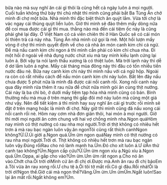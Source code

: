 bữa nào mà suy nghĩ ăn cái gì thôi là cũng hết cả ngày luôn á mọi người. Cuối tuần không thứ bảy thì chủ nhật thì mình cũng phải bắt Ba Tùng Ân chở mình đi chợ một bữa. Nhà mình thì đặc biệt thích ăn quýt lắm. Vừa tới chợ là vác ngay cái thùng quýt liền luôn. Giờ thì mình sẽ đảo thêm mấy dòng nữa để coi mua được cái gì thì mua. thằng nào mà đến cái tiệm ốc này là cũng phải ghé lại đây. Ở Việt Nam có cá viên chiên thì ở Hàn Quốc sẽ có cái món ôi thiên trả cá này nha. Tùng Ân nhà mình cứ gọi là mê. Một hồi lượn mấy vòng ở chợ thì mình quyết định về cho cả nhà ăn món canh kim chi cá ngừ. Để mà nấu canh kim chi ngon á thì mình cần phải có kim chi chua nha. Đi một hồi ở ngoài về nhà đụng nước chút xíu mà tay mình kiểu lạnh cứng lại luôn á. Bởi vậy ta nói lạnh thấu xương là có thiệt luôn. Mà trời lạnh này thì dễ ở dơ lắm luôn á nghe. Mấy cái tháng mùa đông này thì đâu có tốn nhiều tiền nước đâu nè. Bữa nay canh kim chi này thì mình nấu với cá ngừ hộp. Ngoài ra còn có rất nhiều cách để nấu món canh kim chi này luôn. Bắt lên đây nấu chưa được 5 phút nữa là mình đã được cái nồi canh rồi. Xong nồi canh này qua đây mình rửa thêm ít rau nữa để chút nữa mình gói ăn cùng thịt nướng. Cái này là ba chỉ bò, ở dưới mấy tiệm tạp hóa nhà mình cũng có bán. Bình thường nếu mà mua ở trên mạng thì gấp đôi mớ này luôn mà cũng một giá như vậy. Nên để tiết kiệm á thì mình hay suy nghĩ ăn cái gì trước rồi mình sẽ đặt ở trên mạng hoặc là mình đi chợ. Nãy giờ thì mình cũng đã nấu xong cái nồi canh rồi nè. Hôm nay cơm nhà đơn giản thôi, hai món à mọi người. Giờ thì mời mọi người ăn cơm chung với hai vợ chồng mình nha.Ngon quáHôm nay mình có thịt nướng có rau nha mọi người.Trời ơi thịt không có nhiêu hết trơn á mà rau bạc ngàn luôn vậy.ăn ngonTôi cũng rất thích canhNgon không?Ừ.Ừ.Úi giời ạ.Ngon quá.Ừm ừm ngon quáNay mình có thịt nướng có rau nha mọi người.Trời ơi. Thịt không có nhiêu hết trơn mà rau bạc ngàn luôn vậy.Đúng rồiRau cho nó lành mạnh ha.Ừm.Đó cho xít luôn á.Ư ừĂn thử canh tao không?Ừm.Ngon cấp cứu?Ừ.Ừm ừm ngon xỉu ạ.Ngủ xỉu à.Ngon quá.Ừm.Oppa, ai gắp cho vào?Ừm ừm.Ưm ừm rất ngon ạ.Cho nó ăn vào.Chớt cha.Ôi trời ơiMình cứ ăn đi chị ơi.Được mà.Anh ăn rau đi chị bảoEm á.Tôi vừa ăn rau xong rồi.Ư chu tệ à.Ôi tôi tờ mắt rồi.Có gì đâu.Rồi nhá!Ối là trời ơi!Ngon thế.Giờ cái mà ngon thế?Vâng.Ừm ừm.Ưm ừmỪm.Ngất luôn!Sao lại ăn mất rồi.Ngất không em?Ừm.